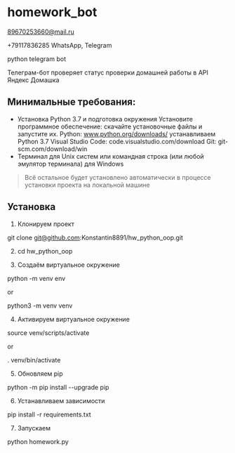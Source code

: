 # homework_bot

89670253660@mail.ru

+79117836285 WhatsApp, Telegram

python telegram bot

Телеграм-бот проверяет статус проверки домашней работы в API Яндекс Домашка

## Минимальные требования:
- Установка Python 3.7 и подготовка окружения
Установите программное обеспечение: скачайте установочные файлы и запустите их.
Python: www.python.org/downloads/ устанавливаем Python 3.7
Visual Studio Code: code.visualstudio.com/download
Git: git-scm.com/download/win
- Терминал для Unix систем или командная строка (или любой эмулятор терминала) для Windows
> Всё остальное будет установлено автоматически в процессе установки проекта на локальной машине

## Установка

1. Клонируем проект 

git clone git@github.com:Konstantin8891/hw_python_oop.git

2. cd hw_python_oop

3. Создаём виртуальное окружение 

python -m venv env

or 

python3 -m venv venv

4. Активируем виртуальное окружение 

source venv/scripts/activate

or 

. venv/bin/activate

5. Обновляем pip 

python -m pip install --upgrade pip

6. Устанавливаем зависимости 

pip install -r requirements.txt

7. Запускаем

python homework.py
